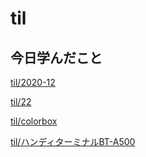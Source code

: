 # til

## 今日学んだこと

[til/2020\-12](https://github.com/tokiohamamatsu/til/blob/master/tir/2020-12.md#22)

[til/22](https://github.com/tokiohamamatsu/til/blob/master/%E6%B4%BB%E5%8B%95%E8%A8%98%E9%8C%B2/12/22.md)

[til/colorbox](https://github.com/tokiohamamatsu/til/blob/master/Javascript/jquery/colorbox.md)

[til/ハンディターミナルBT\-A500](https://github.com/tokiohamamatsu/til/blob/master/extra/%E3%83%8F%E3%83%B3%E3%83%87%E3%82%A3%E3%82%BF%E3%83%BC%E3%83%9F%E3%83%8A%E3%83%ABBT-A500.md)